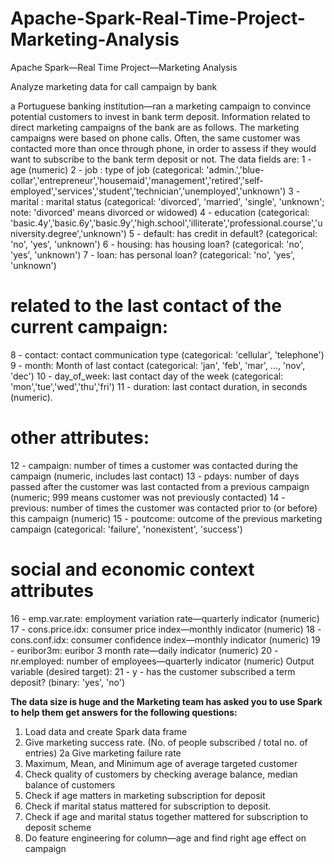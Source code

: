 # Apache-Spark-Real-Time-Project-Marketing-Analysis
Apache Spark—Real Time Project—Marketing Analysis

Analyze marketing data for call campaign by bank

a Portuguese banking institution—ran a marketing campaign to convince potential customers to invest in bank term deposit.
Information related to direct marketing campaigns of the bank are as follows.
The marketing campaigns were based on phone calls. Often, the same customer was contacted more than once through phone, in order to assess if they would want to subscribe to the bank term deposit or not. The data fields are:
1 - age (numeric)
2 - job : type of job (categorical: 'admin.','blue-collar','entrepreneur','housemaid','management','retired','self-employed','services','student','technician','unemployed','unknown')
3 - marital : marital status (categorical: 'divorced', 'married', 'single', 'unknown'; note: 'divorced' means divorced or widowed)
4 - education (categorical: 'basic.4y','basic.6y','basic.9y','high.school','illiterate','professional.course','university.degree','unknown')
5 - default: has credit in default? (categorical: 'no', 'yes', 'unknown')
6 - housing: has housing loan? (categorical: 'no', 'yes', 'unknown')
7 - loan: has personal loan? (categorical: 'no', 'yes', 'unknown')
# related to the last contact of the current campaign:
8 - contact: contact communication type (categorical: 'cellular', 'telephone')
9 - month: Month of last contact (categorical: 'jan', 'feb', 'mar', ..., 'nov', 'dec')
10 - day_of_week: last contact day of the week (categorical: 'mon','tue','wed','thu','fri')
11 - duration: last contact duration, in seconds (numeric).
# other attributes:
12 - campaign: number of times a customer was contacted during the campaign (numeric, includes last contact)
13 - pdays: number of days passed after the customer was last contacted from a previous campaign (numeric; 999 means customer was not previously contacted)
14 - previous: number of times the customer was contacted prior to (or before) this campaign (numeric)
15 - poutcome: outcome of the previous marketing campaign (categorical: 'failure', 'nonexistent', 'success')
# social and economic context attributes
16 - emp.var.rate: employment variation rate―quarterly indicator (numeric)
17 - cons.price.idx: consumer price index―monthly indicator (numeric)
18 - cons.conf.idx: consumer confidence index―monthly indicator (numeric)
19 - euribor3m: euribor 3 month rate―daily indicator (numeric)
20 - nr.employed: number of employees―quarterly indicator (numeric)
Output variable (desired target):
21 - y - has the customer subscribed a term deposit? (binary: 'yes', 'no')


**The data size is huge and the Marketing team has asked you to use Spark to help them get answers for the following questions:** 

1. Load data and create Spark data frame
2. Give marketing success rate. (No. of people subscribed / total no. of entries)
2a Give marketing failure rate
3. Maximum, Mean, and Minimum age of average targeted customer
4. Check quality of customers by checking average balance, median balance of customers
5. Check if age matters in marketing subscription for deposit
6. Check if marital status mattered for subscription to deposit.
7. Check if age and marital status together mattered for subscription to deposit scheme
8. Do feature engineering for column—age and find right age effect on campaign
